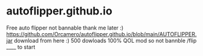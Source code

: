 # autoflipper.github.io
Free auto flipper not bannable
thank me later  :)
https://github.com/Orcamero/autoflipper.github.io/blob/main/AUTOFLIPPER.jar download from here :)
500 dowloads 
100% QOL mod so not bannble
/flip ____ to start

